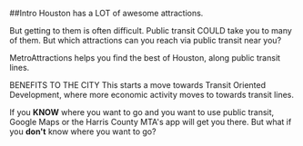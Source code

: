 ##Intro
Houston has a LOT of awesome attractions. 

But getting to them is often difficult. Public transit COULD take you to many of them. But which attractions can you reach via public transit near you?

MetroAttractions helps you find the best of Houston, along public transit lines. 

BENEFITS TO THE CITY
This starts a move towards Transit Oriented Development, where more economic activity moves to towards transit lines.  

If you **KNOW** where you want to go and you want to use public transit, Google Maps or the Harris County MTA's app will get you there. But what if you **don't** know where you want to go?


